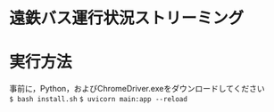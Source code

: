 # 遠鉄バス運行状況ストリーミング

# 実行方法
事前に，Python，およびChromeDriver.exeをダウンロードしてください  
`$ bash install.sh`
`$ uvicorn main:app --reload`